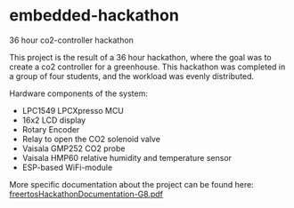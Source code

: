 # embedded-hackathon
36 hour co2-controller hackathon

This project is the result of a 36 hour hackathon, where the goal was to create a co2 controller for a greenhouse.
This hackathon was completed in a group of four students, and the workload was evenly distributed.

Hardware components of the system:
- LPC1549 LPCXpresso MCU
- 16x2 LCD display
- Rotary Encoder
- Relay to open the CO2 solenoid valve
- Vaisala GMP252 CO2 probe
- Vaisala HMP60 relative humidity and temperature sensor
- ESP-based WiFi-module

More specific documentation about the project can be found here:
[freertosHackathonDocumentation-G8.pdf](https://github.com/ToniFrFr/embedded-hackathon/files/10330314/freertosHackathonDocumentation-G8.pdf)
